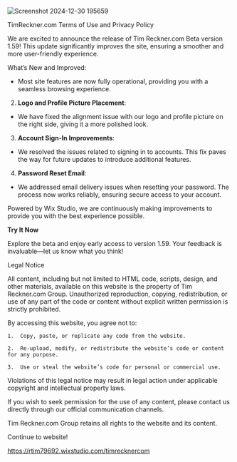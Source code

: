 ![Screenshot 2024-12-30 195659](https://github.com/user-attachments/assets/5177d55b-9eb5-4284-9934-4706b2fbc1d0) 

TimReckner.com Terms of Use and Privacy Policy

We are excited to announce the release of Tim Reckner.com Beta version 1.59! This update significantly improves the site, ensuring a smoother and more user-friendly experience.

What’s New and Improved:

- Most site features are now fully operational, providing you with a seamless browsing experience.

2. **Logo and Profile Picture Placement**:

- We have fixed the alignment issue with our logo and profile picture on the right side, giving it a more polished look.

3. **Account Sign-In Improvements**:

- We resolved the issues related to signing in to accounts. This fix paves the way for future updates to introduce additional features.

4. **Password Reset Email**:

- We addressed email delivery issues when resetting your password. The process now works reliably, ensuring secure access to your account.

Powered by Wix Studio, we are continuously making improvements to provide you with the best experience possible.

**Try It Now**

Explore the beta and enjoy early access to version 1.59. Your feedback is invaluable—let us know what you think!

Legal Notice

All content, including but not limited to HTML code, scripts, design, and other materials, available on this website is the property of Tim Reckner.com Group. Unauthorized reproduction, copying, redistribution, or use of any part of the code or content without explicit written permission is strictly prohibited.



By accessing this website, you agree not to:

	1.	Copy, paste, or replicate any code from the website.

	2.	Re-upload, modify, or redistribute the website’s code or content for any purpose.

	3.	Use or steal the website’s code for personal or commercial use.

Violations of this legal notice may result in legal action under applicable copyright and intellectual property laws.



If you wish to seek permission for the use of any content, please contact us directly through our official communication channels.



Tim Reckner.com Group retains all rights to the website and its content.

Continue to website!

https://rtim79692.wixstudio.com/timrecknercom
